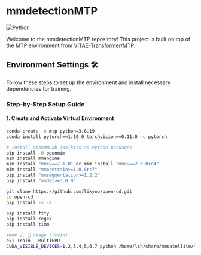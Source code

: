 # mmdetectionMTP
[![Python](https://img.shields.io/badge/Python-3776AB?style=flat&logo=Python&logoColor=white)](https://www.python.org/)

Welcome to the mmdetectionMTP repository! This project is built on top of the MTP environment from [ViTAE-Transformer/MTP](https://github.com/ViTAE-Transformer/MTP).

## Environment Settings 🛠️
Follow these steps to set up the environment and install necessary dependencies for training.

### Step-by-Step Setup Guide

#### 1. Create and Activate Virtual Environment
```bash
conda create -n mtp python=3.8.19
conda install pytorch==1.10.0 torchvision==0.11.0 -c pytorch

# Install OpenMMLab Toolkits as Python packages
pip install -U openmim
mim install mmengine
mim install "mmcv==2.1.0" or mim install "mmcv==2.0.0rc4"
mim install "mmpretrain>=1.0.0rc7"
pip install "mmsegmentation>=1.2.2"
pip install "mmdet>=3.0.0"

git clone https://github.com/likyoo/open-cd.git
cd open-cd
pip install -v -e .

pip install ftfy
pip install regex
pip install timm

#### 2. 🚀 Usage (Train)
ex) Train - MultiGPU 
CUDA_VISIBLE_DEVICES=1,2,3,4,5,6,7 python /home/lsh/share/mmsatellite/train.py --config /home/lsh/share/mmsatellite/configs/mtp/rvsa-l-unet-256-mae-mtp_levir.py --work-dir /home/lsh/share/mmsatellite/rvsa-l-unet-256-mae-mtp_levir_workdir

